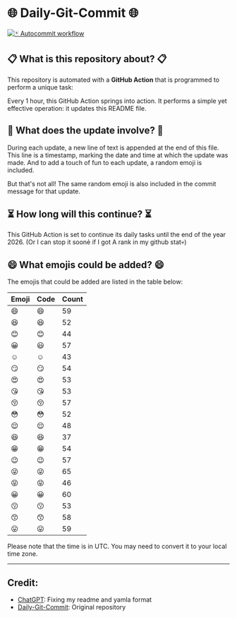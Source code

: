 # 🌐 Daily-Git-Commit 🌐

[![🃏 Autocommit workflow](https://github.com/kleqing/git-auto-commit/actions/workflows/main.yaml/badge.svg?event=check_run)](https://github.com/kleqing/git-auto-commit/actions/workflows/main.yaml)

## 📋 What is this repository about? 📋

This repository is automated with a **GitHub Action** that is programmed to perform a unique task:

Every 1 hour, this GitHub Action springs into action. It performs a simple yet effective operation: it updates this README file.

## 🔄 What does the update involve? 🔄

During each update, a new line of text is appended at the end of this file. This line is a timestamp, marking the date and time at which the update was made. And to add a touch of fun to each update, a random emoji is included.

But that's not all! The same random emoji is also included in the commit message for that update.

## ⏳ How long will this continue? ⏳

This GitHub Action is set to continue its daily tasks until the end of the year 2026. (Or I can stop it soonẻ if I got A rank in my github stat💀)

## 😄 What emojis could be added? 😄

The emojis that could be added are listed in the table below:

| Emoji | Code | Count |
| --- | --- | --- |
| 😄 | :smile: | 59 |
| 😆 | :laughing: | 52 |
| 😊 | :blush: | 44 |
| 😀 | :smiley: | 57 |
| ☺️ | :relaxed: | 43 |
| 😏 | :smirk: | 54 |
| 😍 | :heart_eyes: | 53 |
| 😘 | :kissing_heart: | 53 |
| 😚 | :kissing_closed_eyes: | 57 |
| 😳 | :flushed: | 52 |
| 😌 | :relieved: | 48 |
| 😆 | :satisfied: | 37 |
| 😁 | :grin: | 54 |
| 😉 | :wink: | 57 |
| 😜 | :stuck_out_tongue_winking_eye: | 65 |
| 😝 | :stuck_out_tongue_closed_eyes: | 46 |
| 😀 | :grinning: | 60 |
| 😗 | :kissing: | 53 |
| 😙 | :kissing_smiling_eyes: | 58 |
| 😛 | :stuck_out_tongue: | 59 |

Please note that the time is in UTC. You may need to convert it to your local time zone.

---

## Credit:

- [ChatGPT](chatgpt.com): Fixing my readme and yamla format
- [Daily-Git-Commit](https://github.com/diegomarty/daily-git-commit): Original repository

